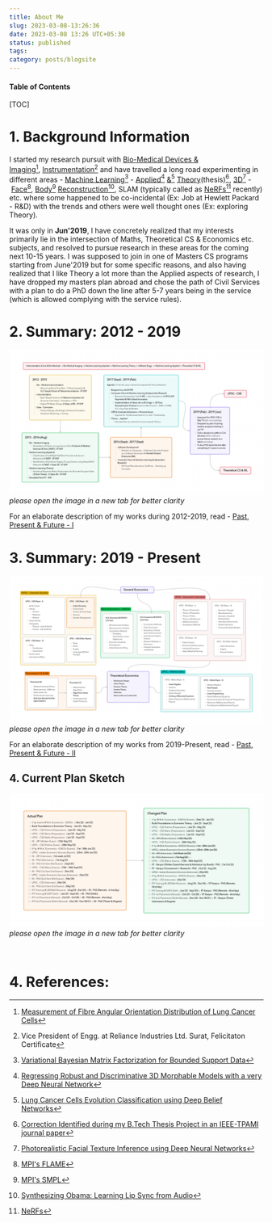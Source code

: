 ```yaml
---
title: About Me
slug: 2023-03-08-13:26:36
date: 2023-03-08 13:26 UTC+05:30
status: published
tags:
category: posts/blogsite
---
```



<h4>Table of Contents</h4>
[TOC]

# 1. Background Information

I started my research pursuit with [Bio-Medical Devices & Imaging](https://drive.google.com/file/d/1pKK9Ko_mBnjSfLuNm2NxouuaGX_m_5r6/view?usp=sharing)[^1], [Instrumentation](https://drive.google.com/file/d/1IwRRM0X6Xsn-6FphBChUmscy894OCHYl/view)[^2] and have travelled a long road experimenting in different areas - [Machine Learning](https://drive.google.com/file/d/1LS3Y6dzPuQ-YZN2ZHMHlZPWwNeGkSEyo/view?usp=sharing)[^3] - [Applied](https://github.com/anhttran/3dmm_cnn)[^4] [&](https://drive.google.com/drive/folders/1y33JUi8W0MT1X8cHpywhF-WbSSGmsKKO?usp=sharing)[^5] [Theory](https://drive.google.com/file/d/1hmHOy27Xk3FgPk-aof9BHi59bLE3XmL4/view)(thesis)[^6], [3D](https://arxiv.org/pdf/1612.00523v1.pdf)[^7] -  [Face](https://flame.is.tue.mpg.de/)[^8], [Body](https://smpl-x.is.tue.mpg.de/)[^9] [Reconstruction](https://grail.cs.washington.edu/projects/AudioToObama/)[^10], SLAM (typically called as [NeRFs](https://grail.cs.washington.edu/projects/personnerf/)[^11] recently) etc. where some happened to be co-incidental (Ex: Job at Hewlett Packard - R&D) with the trends and others were well thought ones (Ex: exploring Theory). 

It was only in **Jun'2019**, I have concretely realized that my interests primarily lie in the intersection of Maths, Theoretical CS & Economics etc. subjects, and resolved to pursue research in these areas for the coming next 10-15 years. I was supposed to join in one of Masters CS programs starting from June'2019 but for some specific reasons, and also having realized that I like Theory a lot more than the Applied aspects of research, I have dropped my masters plan abroad and chose the path of Civil Services with a plan to do a PhD down the line after 5-7 years being in the service (which is allowed complying with the service rules). 

# 2. Summary: 2012 - 2019

<p>
<img src="/images/2012-2019.png" alt></img>
<em>please open the image in a new tab for better clarity</em>
</p>

For an elaborate description of my works during 2012-2019, read - [Past, Present & Future - I](link://slug/2023-02-23-17:38:35)


# 3. Summary: 2019 - Present

<p>
<img src="/images/2019%20-%20Present.png" alt></img>
<em>please open the image in a new tab for better clarity</em>
</p>

For an elaborate description of my works from 2019-Present, read - [Past, Present & Future - II](link://slug/2023-03-01-16:30:39)

## 4. Current Plan Sketch
<p>
<img src="/images/Targets%20-%20K.png"></img>
<em>please open the image in a new tab for better clarity</em>
</p><br>

# 4. References:

[^1]: [Measurement of Fibre Angular Orientation Distribution of Lung Cancer Cells](https://drive.google.com/file/d/1pKK9Ko_mBnjSfLuNm2NxouuaGX_m_5r6/view?usp=sharing)
[^2]: Vice President of Engg. at Reliance Industries Ltd. Surat, Felicitaton Certificate
[^3]: [Variational Bayesian Matrix Factorization for Bounded Support Data](https://ieeexplore.ieee.org/document/6891337)
[^4]: [Regressing Robust and Discriminative 3D Morphable Models with a very Deep Neural Network](https://github.com/anhttran/3dmm_cnn)
[^5]: [Lung Cancer Cells Evolution Classification using Deep Belief Networks](https://drive.google.com/drive/folders/1y33JUi8W0MT1X8cHpywhF-WbSSGmsKKO)
[^6]: [Correction Identified during my B.Tech Thesis Project in an IEEE-TPAMI journal paper](https://drive.google.com/file/d/1hmHOy27Xk3FgPk-aof9BHi59bLE3XmL4/view)
[^7]: [Photorealistic Facial Texture Inference using Deep Neural Networks](https://arxiv.org/pdf/1612.00523v1.pdf)
[^8]: [MPI's FLAME](https://flame.is.tue.mpg.de/)
[^9]: [MPI's SMPL](https://smpl-x.is.tue.mpg.de/)
[^10]: [Synthesizing Obama: Learning Lip Sync from Audio](https://www.google.com/url?q=https%3A%2F%2Fgrail.cs.washington.edu%2Fprojects%2FAudioToObama%2F&sa=D&sntz=1&usg=AOvVaw3wKphmADwZ_WeCvS9do85c)
[^11]: [NeRFs](https://grail.cs.washington.edu/projects/personnerf/)
